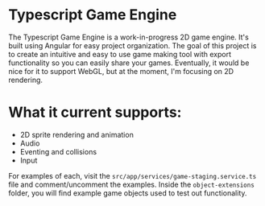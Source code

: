 # Typescript Game Engine

The Typescript Game Engine is a work-in-progress 2D game engine. It's built using Angular for easy project organization. The goal of this project is to create an intuitive and easy to use game making tool with export functionality so you can easily share your games. Eventually, it would be nice for it to support WebGL, but at the moment, I'm focusing on 2D rendering.

# What it current supports:
- 2D sprite rendering and animation
- Audio
- Eventing and collisions
- Input

For examples of each, visit the `src/app/services/game-staging.service.ts` file and comment/uncomment the examples. Inside the `object-extensions` folder, you will find example game objects used to test out functionality.